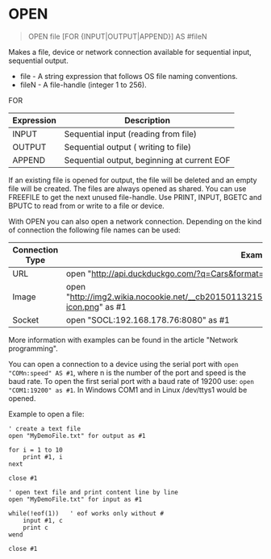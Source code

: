 # OPEN

> OPEN file [FOR {INPUT|OUTPUT|APPEND}] AS #fileN

Makes a file, device or network connection available for sequential input, sequential output.

* file - A string expression that follows OS file naming conventions.
* fileN - A file-handle (integer 1 to 256).

FOR

| Expression | Description                                 |
|------------|---------------------------------------------|
| INPUT      | Sequential input (reading from file)        |
| OUTPUT     | Sequential output ( writing to file)        |
| APPEND     | Sequential output, beginning at current EOF |

If an existing file is opened for output, the file will be deleted and an empty file will be created.
The files are always opened as shared. You can use FREEFILE to get the next unused file-handle. Use PRINT,
INPUT, BGETC and BPUTC to read from or write to a file or device.

With OPEN you can also open a network connection. Depending on the kind of connection the following file names can be used:

| Connection Type | Example |
|-----------------|---------|
| URL             | open "http://api.duckduckgo.com/?q=Cars&format=json" as #1
| Image           | open "http://img2.wikia.nocookie.net/__cb20150113215904/farmville/images/9/92/Lumberjack_Gnome-icon.png" as #1 | 
| Socket          | open "SOCL:192.168.178.76:8080" as #1 |

More information with examples can be found in the article "Network programming".

You can open a connection to a device using the serial port with `open "COMn:speed" AS #1`, where n is the number of the port and speed is the baud rate. To open the first serial port with a baud rate of 19200 use: `open "COM1:19200" as #1`. In Windows COM1 and in Linux /dev/ttys1 would be opened.

Example to open a file:

```
' create a text file
open "MyDemoFile.txt" for output as #1

for i = 1 to 10
    print #1, i 
next

close #1

' open text file and print content line by line
open "MyDemoFile.txt" for input as #1

while(!eof(1))   ' eof works only without #
    input #1, c
    print c
wend

close #1
```


